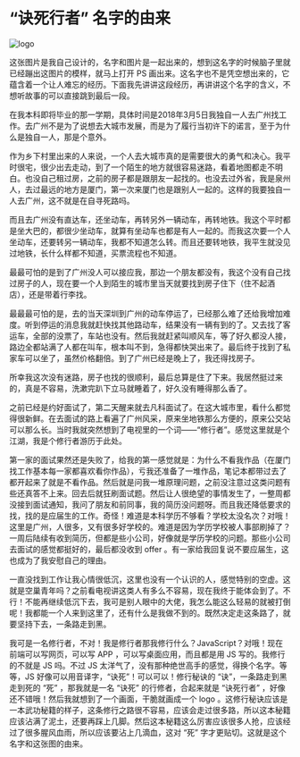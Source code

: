 # “诀死行者” 名字的由来

![logo](https://jencia.github.io/images/blog/experience/logo.png)

这张图片是我自己设计的，名字和图片是一起出来的，想到这名字的时候脑子里就已经蹦出这图片的模样，就马上打开 PS 画出来。这名字也不是凭空想出来的，它蕴含着一个让人难忘的经历。下面我先讲讲这段经历，再讲讲这个名字的含义，不想听故事的可以直接跳到最后一段。

在我本科即将毕业的那一学期，具体时间是2018年3月5日我独自一人去广州找工作。去广州不是为了说想去大城市发展，而是为了履行当初许下的诺言，至于为什么是独自一人，那是个意外。

作为乡下村里出来的人来说，一个人去大城市真的是需要很大的勇气和决心。我平时很宅，很少出去走动，到了一个陌生的地方就很容易迷路，看着地图都走不明白。也没自己租过房，之前的房子都是跟朋友一起找的。也没去过外省，我是泉州人，去过最远的地方是厦门，第一次来厦门也是跟别人一起的。这样的我要独自一人去广州，这不就是在自寻死路吗。

而且去广州没有直达车，还坐动车，再转另外一辆动车，再转地铁。我这个平时都是坐大巴的，都很少坐动车，就算有坐动车也都是有人一起的。而我这次要一个人坐动车，还要转另一辆动车，我都不知道怎么转。而且还要转地铁，我平生就没见过地铁，长什么样都不知道，买票流程也不知道。

最最可怕的是到了广州没人可以接应我，那边一个朋友都没有，我这个没有自己找过房子的人，现在要一个人到陌生的城市里当天就要找到房子住下（住不起酒店），还是带着行李找。

最最最可怕的是，去的当天深圳到广州的动车停运了，已经那么难了还给我增加难度。听到停运的消息我就赶快找其他路动车，结果没有一辆有到的了。又去找了客运车，全部的没票了，车站也没有。然后我就赶紧叫顺风车，等了好久都没人接，路边全都站满了人都在叫车，根本叫不到，急得都快哭出来了。最后终于找到了私家车可以坐了，虽然价格翻倍。到了广州已经是晚上了，我还得找房子。

所幸我这次没有迷路，房子也找的很顺利，最后总算是住了下来。我居然挺过来的，真是不容易，洗漱完趴下立马就睡着了，好久没有睡得那么香了。

之前已经是约好面试了，第二天醒来就去凡科面试了。在这大城市里，看什么都觉得很新鲜。在去面试的路上看遍了广州风采，原来坐地铁那么方便的，原来公交站可以那么长。当时我就突然想到了电视里的一个词——“修行者”。感觉这里就是个江湖，我是个修行者游历于此处。

第一家的面试果然还是失败了，给我的第一感觉就是：为什么不看我作品（在厦门找工作基本每一家都喜欢看你作品），亏我还准备了一堆作品，笔记本都带过去了都开起来了就是不看作品。然后就是问我一堆原理问题，之前没注意过这类问题有些还真答不上来。回去后就狂刷面试题。然后让人很绝望的事情发生了，一整周都没接到面试通知，我问了朋友和前同事，我的简历没问题呀。而且我还降低要求的找，找的是应届生的工作。奇怪！难道是本科学历不够看？学校太没名次？对哦！这里是广州，人很多，又有很多好学校的。难道是因为学历学校被人事部刷掉了？一周后陆续有收到简历，但都是些小公司，好像就是学历学校的问题。那些小公司去面试的感觉都挺好的，最后都没收到 offer 。有一家给我回复说不要应届生，这也成为了我安慰自己的理由。

一直没找到工作让我心情很低沉，这里也没有一个认识的人，感觉特别的空虚。这就是空巢青年吗？之前看电视讲这类人有多么不容易，现在我终于能体会到了。不行！不能再继续低沉下去，我可是别人眼中的大佬，我怎么能这么轻易的就被打倒呢！我都能一个人来到这里了，还有什么是我做不到的。既然决定走这条路了，就要坚持下去，一条路走到黑。

我可是一名修行者，不对！我是修行者那我修行什么？JavaScript？对哦！现在前端可以写网页，可以写 APP ，可以写桌面应用，而且都是用 JS 写的。我修行的不就是 JS 吗。不过 JS 太洋气了，没有那种绝世高手的感觉，得换个名字。等等，JS 好像可以用音译字，“诀死”！可以可以！修行秘诀的 “诀”，一条路走到黑走到死的 “死” ，那我就是一名 “诀死” 的行修者，合起来就是 “诀死行者” ，好像还不错哦！然后我就想到了一个画面，干脆就画成一个 logo 。这修行秘诀应该是一本武功秘籍的样子，这条修行之路很不容易，应该会走过很多路，所以这本秘籍应该沾满了泥土，还要再踩上几脚。然后这本秘籍这么厉害应该很多人抢，应该经过了很多腥风血雨，所以应该要沾上几滴血，这对 “死” 字才更贴切。这就是这个名字和这张图的由来。